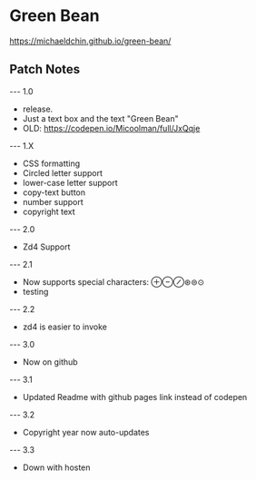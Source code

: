 # Green Bean
https://michaeldchin.github.io/green-bean/


## Patch Notes
--- 1.0
- release. 
- Just a text box and the text "Green Bean" 
- OLD: https://codepen.io/Micoolman/full/JxQqje

--- 1.X
- CSS formatting 
- Circled letter support 
- lower-case letter support 
- copy-text button
- number support
- copyright text

--- 2.0 
- Zd4 Support

--- 2.1
- Now supports special characters: ⊕⊖⊘⊛⊜⊙
- testing

--- 2.2
- zd4 is easier to invoke

--- 3.0
- Now on github

--- 3.1
- Updated Readme with github pages link instead of codepen

--- 3.2
- Copyright year now auto-updates

--- 3.3
- Down with hosten
